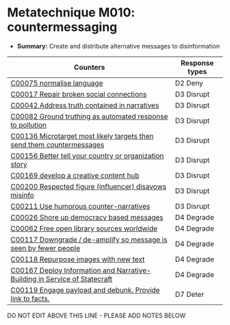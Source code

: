 # Metatechnique M010: countermessaging

* **Summary:** Create and distribute alternative messages to disinformation


| Counters | Response types |
| -------- | -------------- |
| [C00075 normalise language](../counters/C00075.md) | D2 Deny |
| [C00017 Repair broken social connections](../counters/C00017.md) | D3 Disrupt |
| [C00042 Address truth contained in narratives](../counters/C00042.md) | D3 Disrupt |
| [C00082 Ground truthing as automated response to pollution](../counters/C00082.md) | D3 Disrupt |
| [C00136 Microtarget most likely targets then send them countermessages](../counters/C00136.md) | D3 Disrupt |
| [C00156 Better tell your country or organization story](../counters/C00156.md) | D3 Disrupt |
| [C00169 develop a creative content hub](../counters/C00169.md) | D3 Disrupt |
| [C00200 Respected figure (influencer) disavows misinfo](../counters/C00200.md) | D3 Disrupt |
| [C00211 Use humorous counter-narratives](../counters/C00211.md) | D3 Disrupt |
| [C00026 Shore up democracy based messages](../counters/C00026.md) | D4 Degrade |
| [C00062 Free open library sources worldwide](../counters/C00062.md) | D4 Degrade |
| [C00117 Downgrade / de-amplify so message is seen by fewer people](../counters/C00117.md) | D4 Degrade |
| [C00118 Repurpose images with new text](../counters/C00118.md) | D4 Degrade |
| [C00167 Deploy Information and Narrative-Building in Service of Statecraft](../counters/C00167.md) | D4 Degrade |
| [C00119 Engage payload and debunk. Provide link to facts. ](../counters/C00119.md) | D7 Deter |



DO NOT EDIT ABOVE THIS LINE - PLEASE ADD NOTES BELOW